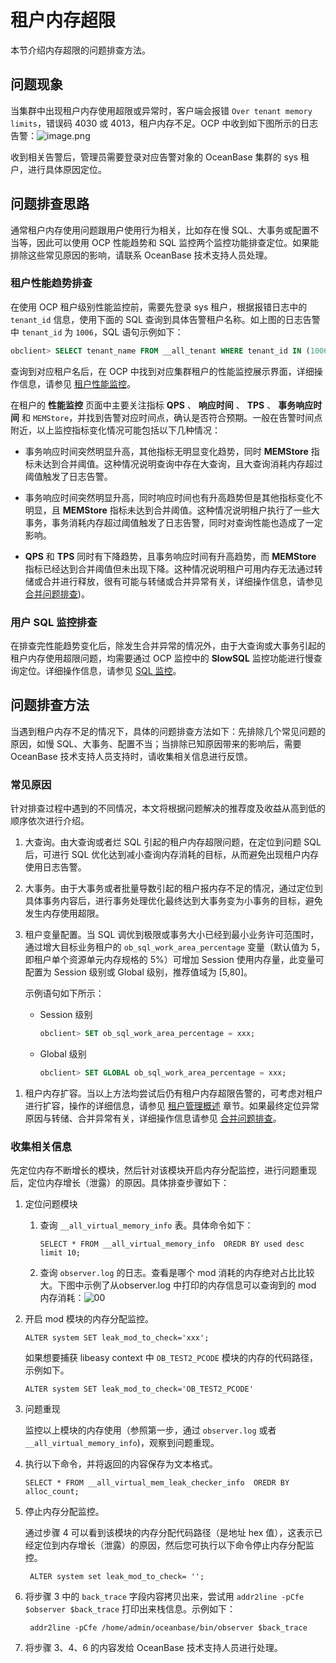 # 租户内存超限

本节介绍内存超限的问题排查方法。

## 问题现象

当集群中出现租户内存使用超限或异常时，客户端会报错 `Over tenant memory limits`，错误码 4030 或 4013，租户内存不足。OCP 中收到如下图所示的日志告警：![image.png](http://icms-x-dita.oss-cn-zhangjiakou.aliyuncs.com/xdita-output/zh-CN/task14795230/images/p147167.png?Expires=7258145946&OSSAccessKeyId=LTAIJfoPL6wmrirR&Signature=sETuKtmYCGYtoBLV4GvBT6KGvu4%3D "image.png")

收到相关告警后，管理员需要登录对应告警对象的 OceanBase 集群的 sys 租户，进行具体原因定位。

## 问题排查思路

通常租户内存使用问题跟用户使用行为相关，比如存在慢 SQL、大事务或配置不当等，因此可以使用 OCP 性能趋势和 SQL 监控两个监控功能排查定位。如果能排除这些常见原因的影响，请联系 OceanBase 技术支持人员处理。

### 租户性能趋势排查

在使用 OCP 租户级别性能监控前，需要先登录 sys 租户，根据报错日志中的 `tenant_id` 信息，使用下面的 SQL 查询到具体告警租户名称。如上图的日志告警中 `tenant_id` 为 `1006`，SQL 语句示例如下：

```sql
obclient> SELECT tenant_name FROM __all_tenant WHERE tenant_id IN (1006);
```

查询到对应租户名后，在 OCP 中找到对应集群租户的性能监控展示界面，详细操作信息，请参见 [租户性能监控](../../6.basic-database-management/4.manage-tenants/10.tenant-performance-monitoring.md)。

在租户的 **性能监控** 页面中主要关注指标 **QPS** 、 **响应时间** 、 **TPS** 、 **事务响应时间** 和 `MEMStore`，并找到告警对应时间点，确认是否符合预期。一般在告警时间点附近，以上监控指标变化情况可能包括以下几种情况：

* 事务响应时间突然明显升高，其他指标无明显变化趋势，同时 **MEMStore** 指标未达到合并阈值。这种情况说明查询中存在大查询，且大查询消耗内存超过阈值触发了日志告警。

* 事务响应时间突然明显升高，同时响应时间也有升高趋势但是其他指标变化不明显，且 **MEMStore** 指标未达到合并阈值。这种情况说明租户执行了一些大事务，事务消耗内存超过阈值触发了日志告警，同时对查询性能也造成了一定影响。

* **QPS** 和 **TPS** 同时有下降趋势，且事务响应时间有升高趋势，而 **MEMStore** 指标已经达到合并阈值但未出现下降。这种情况说明租户可用内存无法通过转储或合并进行释放，很有可能与转储或合并异常有关，详细操作信息，请参见 [合并问题排查](需补充))。

### 用户 SQL 监控排查

在排查完性能趋势变化后，除发生合并异常的情况外，由于大查询或大事务引起的租户内存使用超限问题，均需要通过 OCP 监控中的 **SlowSQL** 监控功能进行慢查询定位。详细操作信息，请参见 [SQL 监控](../1.administrator-guide-monitoring-and-alerts/1.use-ocp-to-monitor-databases/2.monitoring/3.sql-monitoring.md)。

## 问题排查方法

当遇到租户内存不足的情况下，具体的问题排查方法如下：先排除几个常见问题的原因，如慢 SQL、大事务、配置不当；当排除已知原因带来的影响后，需要 OceanBase 技术支持人员支持时，请收集相关信息进行反馈。

### 常见原因

针对排查过程中遇到的不同情况，本文将根据问题解决的推荐度及收益从高到低的顺序依次进行介绍。

1. 大查询。由大查询或者烂 SQL 引起的租户内存超限问题，在定位到问题 SQL 后，可进行 SQL 优化达到减小查询内存消耗的目标，从而避免出现租户内存使用日志告警。

2. 大事务。由于大事务或者批量导数引起的租户报内存不足的情况，通过定位到具体事务内容后，进行事务处理优化最终达到大事务变为小事务的目标，避免发生内存使用超限。

3. 租户变量配置。当 SQL 调优到极限或事务大小已经到最小业务许可范围时，通过增大目标业务租户的 `ob_sql_work_area_percentage` 变量（默认值为 5，即租户单个资源单元内存规格的 5%）可增加 Session 使用内存量，此变量可配置为 Session 级别或 Global 级别，推荐值域为 \[5,80\]。

   示例语句如下所示：
   * Session 级别

     ```sql
     obclient> SET ob_sql_work_area_percentage = xxx;
     ```

   * Global 级别

     ```sql
     obclient> SET GLOBAL ob_sql_work_area_percentage = xxx;
     ```

<!-- -->

1. 租户内存扩容。当以上方法均尝试后仍有租户内存超限告警的，可考虑对租户进行扩容，操作的详细信息，请参见 [租户管理概述](../../6.basic-database-management/4.manage-tenants/1.overview-of-tenant-management.md) 章节。如果最终定位异常原因与转储、合并异常有关，详细操作信息请参见 [合并问题排查](需补充)。

### 收集相关信息

先定位内存不断增长的模块，然后针对该模块开启内存分配监控，进行问题重现后，定位内存增长（泄露）的原因。具体排查步骤如下：

1. 定位问题模块

   1. 查询 `__all_virtual_memory_info` 表。具体命令如下：

      ```shell
      SELECT * FROM __all_virtual_memory_info  OREDR BY used desc limit 10;
      ```

   2. 查询 `observer.log` 的日志。查看是哪个 mod 消耗的内存绝对占比比较大。下图中示例了从observer.log 中打印的内存信息可以查询到的 mod 内存消耗：![00](http://icms-x-dita.oss-cn-zhangjiakou.aliyuncs.com/xdita-output/zh-CN/task14795230/images/p373562.png?Expires=7258145946&OSSAccessKeyId=LTAIJfoPL6wmrirR&Signature=95KOZ2SHYWAVVT2wrH4Wd65epdc%3D)

2. 开启 mod 模块的内存分配监控。

   ```unknow
   ALTER system SET leak_mod_to_check='xxx';
   ```

   如果想要捕获 libeasy context 中 `OB_TEST2_PCODE` 模块的内存的代码路径，示例如下。

   ```unknow
   ALTER system SET leak_mod_to_check='OB_TEST2_PCODE'
   ```

3. 问题重现

   监控以上模块的内存使用（参照第一步，通过 `observer.log` 或者 `__all_virtual_memory_info`)，观察到问题重现。

4. 执行以下命令，并将返回的内容保存为文本格式。

   ```unknow
   SELECT * FROM __all_virtual_mem_leak_checker_info  OREDR BY alloc_count; 
   ```

5. 停止内存分配监控。

   通过步骤 4 可以看到该模块的内存分配代码路径（是地址 hex 值），这表示已经定位到内存增长（泄露）的原因，然后您可执行以下命令停止内存分配监控。

   ```unknow
    ALTER system set leak_mod_to_check= '';
   ```

6. 将步骤 3 中的 `back_trace` 字段内容拷贝出来，尝试用 `addr2line -pCfe $observer $back_trace` 打印出来栈信息。示例如下：

   ```shell
    addr2line -pCfe /home/admin/oceanbase/bin/observer $back_trace
   ```

7. 将步骤 3、4、6 的内容发给 OceanBase 技术支持人员进行处理。
